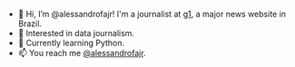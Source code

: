- 👋  Hi, I’m @alessandrofajr! I'm a journalist at [g1](https://g1.globo.com/tecnologia/), a major news website in Brazil.
- 👀  Interested in data journalism.
- 🌱  Currently learning Python.
- 📫  You reach me [@alessandrofajr](https://twitter.com/alessandrofajr).

<!---
alessandrofajr/alessandrofajr is a ✨ special ✨ repository because its `README.md` (this file) appears on your GitHub profile.
You can click the Preview link to take a look at your changes.
--->
